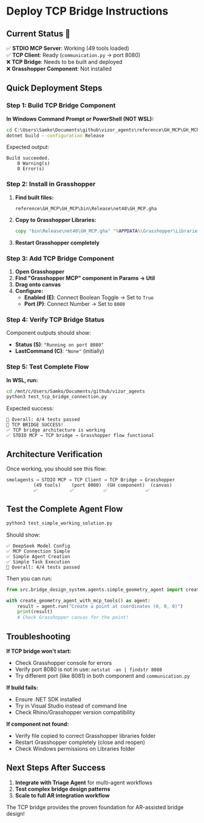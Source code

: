 # Deploy TCP Bridge Instructions

## Current Status 🎯

✅ **STDIO MCP Server**: Working (49 tools loaded)  
✅ **TCP Client**: Ready (`communication.py` → port 8080)  
❌ **TCP Bridge**: Needs to be built and deployed  
❌ **Grasshopper Component**: Not installed  

## Quick Deployment Steps

### Step 1: Build TCP Bridge Component

**In Windows Command Prompt or PowerShell (NOT WSL):**

```cmd
cd C:\Users\Samko\Documents\github\vizor_agents\reference\GH_MCP\GH_MCP\
dotnet build --configuration Release
```

Expected output:
```
Build succeeded.
    0 Warning(s)
    0 Error(s)
```

### Step 2: Install in Grasshopper

1. **Find built files:**
   ```
   reference\GH_MCP\GH_MCP\bin\Release\net48\GH_MCP.gha
   ```

2. **Copy to Grasshopper Libraries:**
   ```cmd
   copy "bin\Release\net48\GH_MCP.gha" "%APPDATA%\Grasshopper\Libraries\"
   ```

3. **Restart Grasshopper completely**

### Step 3: Add TCP Bridge Component

1. **Open Grasshopper**
2. **Find "Grasshopper MCP" component in Params → Util**
3. **Drag onto canvas**
4. **Configure:**
   - **Enabled (E)**: Connect Boolean Toggle → Set to `True`
   - **Port (P)**: Connect Number → Set to `8080`

### Step 4: Verify TCP Bridge Status

Component outputs should show:
- **Status (S)**: `"Running on port 8080"`
- **LastCommand (C)**: `"None"` (initially)

### Step 5: Test Complete Flow

**In WSL, run:**
```bash
cd /mnt/c/Users/Samko/Documents/github/vizor_agents
python3 test_tcp_bridge_connection.py
```

Expected success:
```
🎯 Overall: 4/4 tests passed
🎉 TCP BRIDGE SUCCESS!
✅ TCP bridge architecture is working
✅ STDIO MCP → TCP bridge → Grasshopper flow functional
```

## Architecture Verification

Once working, you should see this flow:

```
smolagents → STDIO MCP → TCP Client → TCP Bridge → Grasshopper
          (49 tools)    (port 8080)  (GH component)  (canvas)
          ✅            ✅           ✅              ✅
```

## Test the Complete Agent Flow

```bash
python3 test_simple_working_solution.py
```

Should show:
```
✅ DeepSeek Model Config
✅ MCP Connection Simple  
✅ Simple Agent Creation
✅ Simple Task Execution
🎯 Overall: 4/4 tests passed
```

Then you can run:
```python
from src.bridge_design_system.agents.simple_geometry_agent import create_geometry_agent_with_mcp_tools

with create_geometry_agent_with_mcp_tools() as agent:
    result = agent.run("Create a point at coordinates (0, 0, 0)")
    print(result)
    # Check Grasshopper canvas for the point!
```

## Troubleshooting

**If TCP bridge won't start:**
- Check Grasshopper console for errors
- Verify port 8080 is not in use: `netstat -an | findstr 8080`
- Try different port (like 8081) in both component and `communication.py`

**If build fails:**
- Ensure .NET SDK installed
- Try in Visual Studio instead of command line
- Check Rhino/Grasshopper version compatibility

**If component not found:**
- Verify file copied to correct Grasshopper libraries folder
- Restart Grasshopper completely (close and reopen)
- Check Windows permissions on Libraries folder

## Next Steps After Success

1. **Integrate with Triage Agent** for multi-agent workflows
2. **Test complex bridge design patterns**
3. **Scale to full AR integration workflow**

The TCP bridge provides the proven foundation for AR-assisted bridge design!